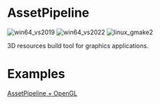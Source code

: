 # AssetPipeline

![win64_vs2019](https://github.com/CatDogEngine/AssetPipeline/actions/workflows/win64_vs2019.yml/badge.svg?branch=main)
![win64_vs2022](https://github.com/CatDogEngine/AssetPipeline/actions/workflows/win64_vs2022.yml/badge.svg?branch=main)
![linux_gmake2](https://github.com/CatDogEngine/AssetPipeline/actions/workflows/linux_gmake2.yml/badge.svg?branch=main)

3D resources build tool for graphics applications.

# Examples

[AssetPipeline + OpenGL](https://github.com/Hinageshi01/CDSDK_Example)
